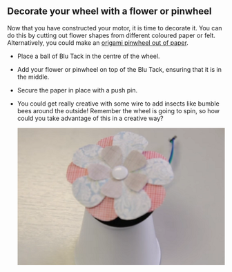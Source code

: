 ## Decorate your wheel with a flower or pinwheel

Now that you have constructed your motor, it is time to decorate it. You can do this by cutting out flower shapes from different coloured paper or felt. Alternatively, you could make an [origami pinwheel out of paper](http://www.wikihow.com/Make-an-Origami-Pinwheel).

- Place a ball of Blu Tack in the centre of the wheel.

- Add your flower or pinwheel on top of the Blu Tack, ensuring that it is in the middle.

- Secure the paper in place with a push pin.

- You could get really creative with some wire to add insects like bumble bees around the outside! Remember the wheel is going to spin, so how could you take advantage of this in a creative way?
    
    ![Flower decorated cup](images/flower-cup.png)